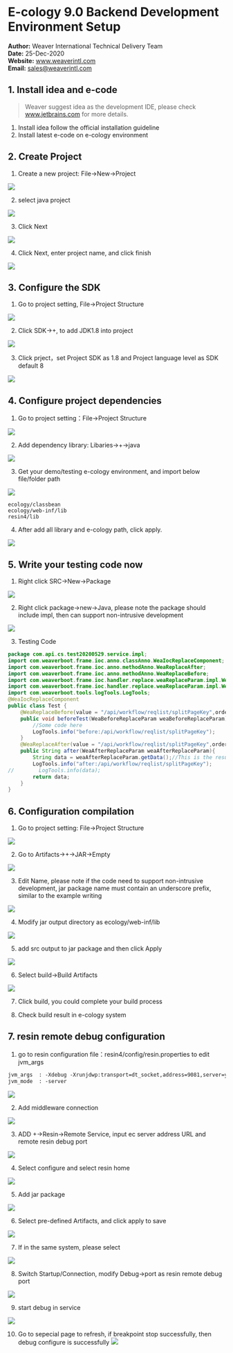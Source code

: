 # E-cology 9.0 Backend Development Environment Setup

**Author:** Weaver International Technical Delivery Team<br>
**Date:** 25-Dec-2020<br>
**Website:** www.weaverintl.com<br>
**Email:** sales@weaverintl.com<br>

## 1. Install idea and e-code
> Weaver suggest idea as the development IDE, please check www.jetbrains.com for more details.

1. Install idea follow the official installation guideline
2. Install latest e-code on e-cology environment

## 2. Create Project

1. Create a new project: File->New->Project

![](images/newproject.png)

2. select java project

![](images/javaproject.png)

3. Click Next

![](images/clicknext.png)

4. Click Next, enter project name, and click finish

![](images/projectname.png)

## 3. Configure the SDK

1. Go to project setting, File->Project Structure

![](images/projectstructure.png)

2. Click SDK->+, to add JDK1.8 into project

![](images/sdk.png)

3. Click prject，set Project SDK as 1.8 and Project language level as SDK default 8

![](images/defaultsdk.png)

## 4. Configure project dependencies

1. Go to project setting：File->Project Structure

![](images/projectstructure.png)

2. Add dependency library: Libaries->+->java 

![](images/depen_library.png)

3. Get your demo/testing e-cology environment, and import below file/folder path

![](images/ecologypath.png)

```
ecology/classbean
ecology/web-inf/lib
resin4/lib
```


4. After add all library and e-cology path, click apply.

![](images/libraryapplysetting.png)

## 5. Write your testing code now

1. Right click SRC->New->Package

![](images/newpackage.png)

2. Right click package->new->Java, please note the package should include impl, then can support non-intrusive development

![](images/newjavaimpl.png)

3. Testing Code

```java
package com.api.cs.test20200529.service.impl;
import com.weaverboot.frame.ioc.anno.classAnno.WeaIocReplaceComponent;
import com.weaverboot.frame.ioc.anno.methodAnno.WeaReplaceAfter;
import com.weaverboot.frame.ioc.anno.methodAnno.WeaReplaceBefore;
import com.weaverboot.frame.ioc.handler.replace.weaReplaceParam.impl.WeaAfterReplaceParam;
import com.weaverboot.frame.ioc.handler.replace.weaReplaceParam.impl.WeaBeforeReplaceParam;
import com.weaverboot.tools.logTools.LogTools;
@WeaIocReplaceComponent
public class Test {
    @WeaReplaceBefore(value = "/api/workflow/reqlist/splitPageKey",order = 1,description = "Test before interrupt")
    public void beforeTest(WeaBeforeReplaceParam weaBeforeReplaceParam){
        //Some code here
        LogTools.info("before:/api/workflow/reqlist/splitPageKey");
    }
    @WeaReplaceAfter(value = "/api/workflow/reqlist/splitPageKey",order = 1,description = "Test after interrupt")
    public String after(WeaAfterReplaceParam weaAfterReplaceParam){
        String data = weaAfterReplaceParam.getData();//This is the result after the action completed
        LogTools.info("after:/api/workflow/reqlist/splitPageKey");
//        LogTools.info(data);
        return data;
    }
}
```

## 6. Configuration compilation

1. Go to project setting: File->Project Structure

![](images/projectstructure.png)

2. Go to Artifacts->+->JAR->Empty

![](images/Artifacts.png)

3. Edit Name, please note if the code need to support non-intrusive development, jar package name must contain an underscore prefix, similar to the example writing

![](images/jarprefix.png)

4. Modify jar output directory as ecology/web-inf/lib

![](images/outputdirectory.png)

5. add src output to jar package and then click Apply

![](images/moduleoutput.png)

6. Select build->Build Artifacts 

![](images/BuildArtifacts.png)

7. Click build, you could complete your build process 



8. Check build result in e-cology system

## 7. resin remote debug configuration

1. go to resin configuration file：resin4/config/resin.properties to edit jvm_args

```xml
jvm_args  : -Xdebug -Xrunjdwp:transport=dt_socket,address=9081,server=y,suspend=n -Dcom.sun.management.jmxremote -Xloggc:/var/log/gc.log -Xmx1550m -Xms1550m -XX:ParallelGCThreads=20 -XX:+UseConcMarkSweepGC -XX:+UseParNewGC -XX:+DisableExplicitGC
jvm_mode  : -server
```
![](images/jvm_args.png)

2. Add middleware connection

![](images/addconnections.png)

3. ADD +->Resin->Remote Service, input ec server address URL and remote resin debug port

![](images/addremoteresin.png)

4. Select configure and select resin home

![](images/configureresinhome.png)

5. Add jar package 

![](images/addjarpackage.png)

6. Select pre-defined Artifacts, and click apply to save

![](images/ApplyResinSetting.png)

7. If in the same system, please select 

![](images/SameSystem.png)

8. Switch Startup/Connection, modify Debug->port as resin remote debug port

![](images/debugport.png)

9. start debug in service 

![](images/debuginservice.png)

10. Go to sepecial page to refresh, if breakpoint stop successfully, then debug configure is successfully
![](images/debugsuccessfully.png)
